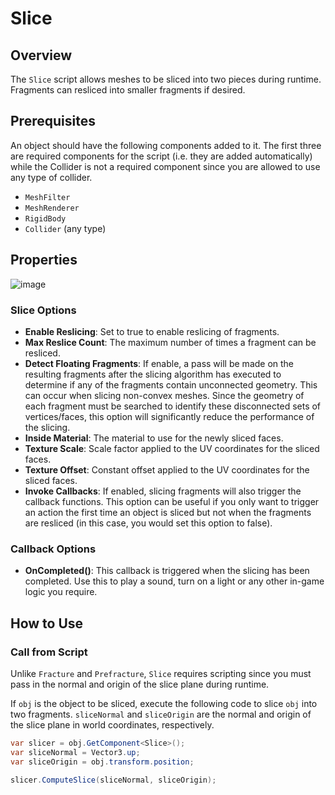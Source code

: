 # Slice

## Overview

The `Slice` script allows meshes to be sliced into two pieces during runtime. Fragments can resliced into smaller fragments if desired.

## Prerequisites

An object should have the following components added to it. The first three are required components for the script (i.e. they are added automatically) while the Collider is not a required component since you are allowed to use any type of collider.

* `MeshFilter`
* `MeshRenderer`
* `RigidBody`
* `Collider` (any type)

## Properties

![image](https://user-images.githubusercontent.com/3814912/148101876-404179ad-5cc3-4427-943a-3b75f8d5d259.png)

### Slice Options

- **Enable Reslicing**: Set to true to enable reslicing of fragments.
- **Max Reslice Count**: The maximum number of times a fragment can be resliced.
- **Detect Floating Fragments**: If enable, a pass will be made on the resulting fragments after the slicing algorithm has executed to determine if any of the fragments contain unconnected geometry. This can occur when slicing non-convex meshes. Since the geometry of each fragment must be searched to identify these disconnected sets of vertices/faces, this option will significantly reduce the performance of the slicing.
- **Inside Material**: The material to use for the newly sliced faces.
- **Texture Scale**: Scale factor applied to the UV coordinates for the sliced faces.
- **Texture Offset**: Constant offset applied to the UV coordinates for the sliced faces.
- **Invoke Callbacks**: If enabled, slicing fragments will also trigger the callback functions. This option can be useful if you only want to trigger an action the first time an object is sliced but not when the fragments are resliced (in this case, you would set this option to false).

### Callback Options
- **OnCompleted()**: This callback is triggered when the slicing has been completed. Use this to play a sound, turn on a light or any other in-game logic you require.

## How to Use

### Call from Script
Unlike `Fracture` and `Prefracture`, `Slice` requires scripting since you must pass in the normal and origin of the slice plane during runtime.

If `obj` is the object to be sliced, execute the following code to slice `obj` into two fragments. `sliceNormal` and `sliceOrigin` are the normal and origin of the slice plane in world coordinates, respectively.

```csharp
var slicer = obj.GetComponent<Slice>();
var sliceNormal = Vector3.up;
var sliceOrigin = obj.transform.position; 

slicer.ComputeSlice(sliceNormal, sliceOrigin);
```
